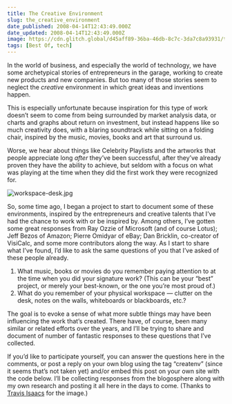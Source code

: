 ```yaml
---
title: The Creative Environment
slug: the_creative_environment
date_published: 2008-04-14T12:43:49.000Z
date_updated: 2008-04-14T12:43:49.000Z
image: https://cdn.glitch.global/d45aff89-36ba-46db-8c7c-3da7c8a93931/travis-isaacs-workspace.jpg?v=1674631135163
tags: [Best Of, tech]
---
```


In the world of business, and especially the world of technology, we have some archetypical stories of entrepreneurs in the garage, working to create new products and new companies. But too many of those stories seem to neglect the *creative* environment in which great ideas and inventions happen.

This is especially unfortunate because inspiration for this type of work doesn’t seem to come from being surrounded by market analysis data, or charts and graphs about return on investment, but instead happens like so much creativity does, with a blaring soundtrack while sitting on a folding chair, inspired by the music, movies, books and art that surround us.

Worse, we hear about things like Celebrity Playlists and the artworks that people appreciate long *after* they’ve been successful, after they’ve already proven they have the ability to achieve, but seldom with a focus on what was playing at the time when they did the first work they were recognized for.

![workspace-desk.jpg](https://cdn.glitch.global/d45aff89-36ba-46db-8c7c-3da7c8a93931/workspace-desk.jpg?v=1674631086168)

So, some time ago, I began a project to start to document some of these environments, inspired by the entrepreneurs and creative talents that I’ve had the chance to work with or be inspired by. Among others, I’ve gotten some great responses from Ray Ozzie of Microsoft (and of course Lotus); Jeff Bezos of Amazon; Pierre Omidyar of eBay; Dan Bricklin, co-creator of VisiCalc, and some more contributors along the way. As I start to share what I’ve found, I’d like to ask the same questions of you that I’ve asked of these people already.

1. What music, books or movies do you remember paying attention to at the time when you did your signature work? (This can be your “best” project, or merely your best-known, or the one you’re most proud of.)
2. What do you remember of your physical workspace — clutter on the desk, notes on the walls, whiteboards or blackboards, etc.?

The goal is to evoke a sense of what more subtle things may have been influencing the work that’s created. There have, of course, been many similar or related efforts over the years, and I’ll be trying to share and document of number of fantastic responses to these questions that I’ve collected.

If you’d like to participate yourself, you can answer the questions here in the comments, or post a reply on your own blog using the tag “createnv” (since it seems that’s not taken yet) and/or embed this post on your own site with the code below. I’ll be collecting responses from the blogosphere along with my own research and posting it all here in the days to come. (Thanks to [Travis Isaacs](http://www.flickr.com/photos/tbisaacs/2306151268/) for the image.)
